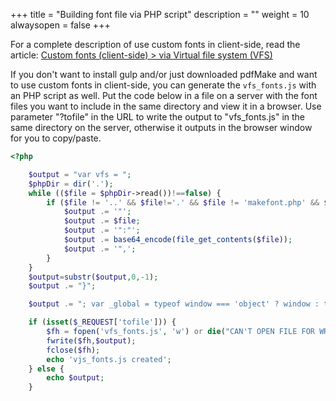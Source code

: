 +++
title = "Building font file via PHP script"
description = ""
weight = 10
alwaysopen = false
+++

For a complete description of use custom fonts in client-side, read the article: [Custom fonts (client-side) > via Virtual file system (VFS)](/docs/0.3/fonts/custom-fonts-client-side/vfs/)

If you don't want to install gulp and/or just downloaded pdfMake and want to use custom fonts in client-side, you can generate the `vfs_fonts.js` with an PHP script as well. Put the code below in a file on a server with the font files you want to include in the same directory and view it in a browser. Use parameter "?tofile" in the URL to write the output to "vfs_fonts.js" in the same directory on the server, otherwise it outputs in the browser window for you to copy/paste.

```php
<?php

    $output = "var vfs = ";
    $phpDir = dir('.');
    while (($file = $phpDir->read())!==false) {
        if ($file != '..' && $file!='.' && $file != 'makefont.php' && $file != 'vfs_fonts.js') {
            $output .= '"';
            $output .= $file;
            $output .= '":"';
            $output .= base64_encode(file_get_contents($file));
            $output .= '",';
        }
    }
    $output=substr($output,0,-1);
    $output .= "}";

    $output .= "; var _global = typeof window === 'object' ? window : typeof global === 'object' ? global : typeof self === 'object' ? self : this; if (typeof _global.pdfMake !== 'undefined' && typeof _global.pdfMake.addVirtualFileSystem !== 'undefined') { _global.pdfMake.addVirtualFileSystem(vfs); } if (typeof module !== 'undefined') { module.exports = vfs; }";

    if (isset($_REQUEST['tofile'])) {
        $fh = fopen('vfs_fonts.js', 'w') or die("CAN'T OPEN FILE FOR WRITING");
        fwrite($fh,$output);
        fclose($fh);
        echo 'vjs_fonts.js created';
    } else {
        echo $output;
    }
```